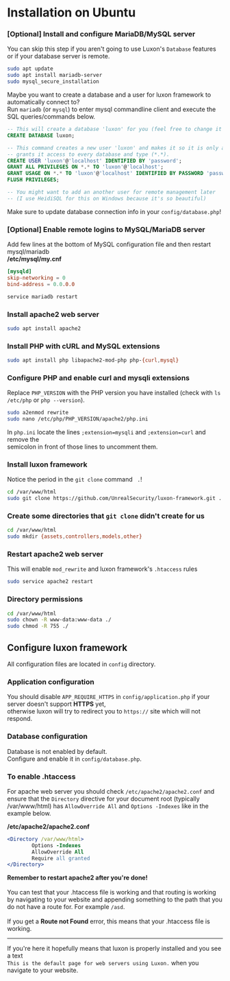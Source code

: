 # Installation on Ubuntu

### [Optional] Install and configure MariaDB/MySQL server
You can skip this step if you aren't going to use Luxon's `Database` features or if your database server is remote.
```sh
sudo apt update
sudo apt install mariadb-server
sudo mysql_secure_installation
```
Maybe you want to create a database and a user for luxon framework to automatically connect to?\
Run `mariadb` (or `mysql`) to enter mysql commandline client and execute the SQL queries/commands below.
```sql
-- This will create a database 'luxon' for you (feel free to change it to whatever you want to use, I don't mind).
CREATE DATABASE luxon;

-- This command creates a new user 'luxon' and makes it so it is only accessible on localhost and then
-- grants it access to every database and type (*.*).
CREATE USER 'luxon'@'localhost' IDENTIFIED BY 'password';
GRANT ALL PRIVILEGES ON *.* TO 'luxon'@'localhost';
GRANT USAGE ON *.* TO 'luxon'@'localhost' IDENTIFIED BY PASSWORD 'password';
FLUSH PRIVILEGES;

-- You might want to add an another user for remote management later 
-- (I use HeidiSQL for this on Windows because it's so beautiful)
```
Make sure to update database connection info in your `config/database.php`!

### [Optional] Enable remote logins to MySQL/MariaDB server
Add few lines at the bottom of MySQL configuration file and then restart mysql/mariadb\
**/etc/mysql/my.cnf**
```conf
[mysqld]
skip-networking = 0
bind-address = 0.0.0.0
```
```sh
service mariadb restart
```

### Install apache2 web server
```sh
sudo apt install apache2
```

### Install PHP with cURL and MySQL extensions
```sh
sudo apt install php libapache2-mod-php php-{curl,mysql}
```

### Configure PHP and enable curl and mysqli extensions
Replace `PHP_VERSION` with the PHP version you have installed (check with `ls /etc/php` or `php --version`).
```sh
sudo a2enmod rewrite
sudo nano /etc/php/PHP_VERSION/apache2/php.ini
```
In `php.ini` locate the lines `;extension=mysqli` and `;extension=curl` and remove the\
semicolon in front of those lines to uncomment them.

### Install luxon framework
Notice the period in the `git clone` command ` .`!
```sh
cd /var/www/html
sudo git clone https://github.com/UnrealSecurity/luxon-framework.git .
```

### Create some directories that `git clone` didn't create for us
```sh
cd /var/www/html
sudo mkdir {assets,controllers,models,other}
```

### Restart apache2 web server
This will enable `mod_rewrite` and luxon framework's `.htaccess` rules
```sh
sudo service apache2 restart
```

### Directory permissions
```sh
cd /var/www/html
sudo chown -R www-data:www-data ./
sudo chmod -R 755 ./
```

## Configure luxon framework
All configuration files are located in `config` directory.

### Application configuration
You should disable `APP_REQUIRE_HTTPS` in `config/application.php` if your server doesn't support **HTTPS** yet,\
otherwise luxon will try to redirect you to `https://` site which will not respond.

### Database configuration
Database is not enabled by default.\
Configure and enable it in `config/database.php`.

### To enable .htaccess
For apache web server you should check `/etc/apache2/apache2.conf` and ensure that the `Directory`
directive for your document root (typically /var/www/html) has `AllowOverride All` 
and `Options -Indexes` like in the example below.

**/etc/apache2/apache2.conf**
```apache
<Directory /var/www/html>
        Options -Indexes
        AllowOverride All
        Require all granted
</Directory>
```
**Remember to restart apache2 after you're done!**\
\
You can test that your .htaccess file is working and that routing is 
working by navigating to your website and appending something to the path that 
you do not have a route for. For example `/asd`.\
\
If you get a __Route not Found__ error, this means that your .htaccess file is working.


---
If you're here it hopefully means that luxon is properly installed and you see a text\
`This is the default page for web servers using Luxon.` when you navigate to your website.